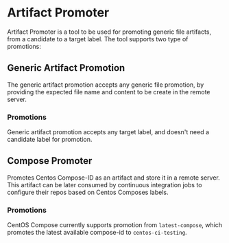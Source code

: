 # Artifact Promoter

Artifact Promoter is a tool to be used for promoting generic
file artifacts, from a candidate to a target label.
The tool supports two type of promotions:

## Generic Artifact Promotion
The generic artifact promotion accepts any generic file promotion,
by providing the expected file name and content to be create in the
remote server.

### Promotions
Generic artifact promotion accepts any target label, and doesn't
need a candidate label for promotion.

## Compose Promoter
Promotes Centos Compose-ID as an artifact and store it in a remote
server. This artifact can be later consumed by continuous
integration jobs to configure their repos based on Centos
Composes labels.

### Promotions
CentOS Compose currently supports promotion from `latest-compose`, which
promotes the latest available compose-id to `centos-ci-testing`.
